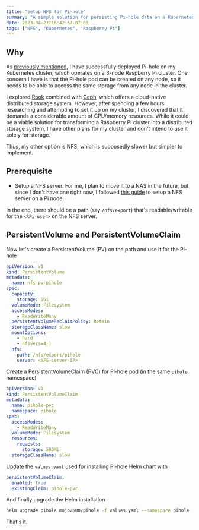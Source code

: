 ```yaml
---
title: "Setup NFS for Pi-hole"
summary: "A simple solution for persisting Pi-hole data on a Kubernetes cluster"
date: 2023-04-27T16:42:57-07:00
tags: ["NFS", "Kubernetes", "Raspberry Pi"]
---
```


## Why

As [previously mentioned](../install-pihole-on-k8s), I have successfully deployed Pi-hole on my Kubernetes cluster, which operates on a 3-node Raspberry Pi cluster. One concern I have is that the Pi-hole pod can be created on any node, so it needs to be able to access the same storage from any node in the cluster.

I explored [Rook](https://rook.io/) combined with [Ceph](https://rook.io/docs/rook/v1.11/Getting-Started/intro/), which offers a cloud-native distributed storage system. However, after spending a few hours researching and attempting to set it up on my cluster, I discovered that it demands a considerable amount of CPU/memory resources. While it could be a viable solution for transforming a Raspberry Pi cluster into a distributed storage system, I have other plans for my cluster and don't intend to use it solely for storage.

Thus, my other option is NFS, which is supposedly slower but simpler to implement.

## Prerequisite

- Setup a NFS server. For me, I plan to move it to a NAS in the future, but since I don't have one right now, I followed [this guide](https://pimylifeup.com/raspberry-pi-nfs/) to setup a NFS server on a Pi node.

In the end, there should be a path (say `/nfs/export`) that's readable/writable for the `<RPi-user>` on the NFS server.

## PersistentVolume and PersistentVolumeClaim

Now let's create a PersistentVolume (PV) on the path and use it for the Pi-hole

```yaml
apiVersion: v1
kind: PersistentVolume
metadata:
  name: nfs-pv-pihole
spec:
  capacity:
    storage: 5Gi
  volumeMode: Filesystem
  accessModes:
    - ReadWriteMany
  persistentVolumeReclaimPolicy: Retain
  storageClassName: slow
  mountOptions:
    - hard
    - nfsvers=4.1
  nfs:
    path: /nfs/export/pihole
    server: <NFS-server-IP>
```

Create a PersistentVolumeClaim (PVC) for Pi-hole pod (in the same `pihole` namespace)

```yaml
apiVersion: v1
kind: PersistentVolumeClaim
metadata:
  name: pihole-pvc
  namespace: pihole
spec:
  accessModes:
    - ReadWriteMany
  volumeMode: Filesystem
  resources:
    requests:
      storage: 500Mi
  storageClassName: slow
```

Update the `values.yaml` used for installing Pi-hole Helm chart with

```yaml
persistentVolumeClaim:
  enabled: true
  existingClaim: pihole-pvc
```

And finally upgrade the Helm installation

```bash
helm upgrade pihole mojo2600/pihole -f values.yaml --namespace pihole
```

That's it.
